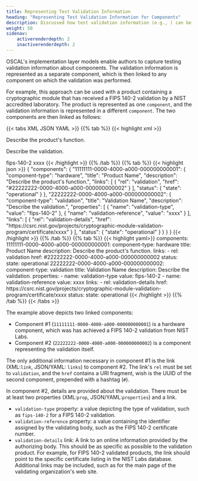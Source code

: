 ```yaml
---
title: Representing Test Validation Information
heading: "Representing Test Validation Information for Components"
description: Discussed how test validation information (e.g., ) can be represented for an OSCAL [component](/documentation/schema/implementation-layer/component/).
weight: 50
sidenav:
    activerenderdepth: 2
    inactiverenderdepth: 2
---
```


OSCAL's implementation layer models enable authors to capture testing validation information about components. The validation information is represented as a separate component, which is then linked to any component on which the validation was performed.

For example, this approach can be used with a product containing a cryptographic module that has received a FIPS 140-2 validation by a NIST accredited laboratory. The product is represented as one `component`, and the validation information is represented in a different `component`. The two components are then linked as follows:

{{< tabs XML JSON YAML >}}
{{% tab %}}
{{< highlight xml >}}
<component uuid="11111111-0000-4000-a000-000000000001" component-type="hardware">
   <title>Product Name</title>
   <description>
      <p>Describe the product's function.</p>
   </description>
   <link rel="validation" href="#22222222-0000-4000-a000-000000000002" />
   <status state="operational" />
</component>
<component uuid="22222222-0000-4000-a000-000000000002" component-type="validation">
   <title>Validation Name</title>
   <description>
      <p>Describe the validation.</p>
   </description>
   <prop name="validation-type">fips-140-2</prop>
   <prop name="validation-reference">xxxx</prop>
   <link rel="validation-details" href="https://csrc.nist.gov/projects/cryptographic-module-validation-program/certificate/xxxx" />
   <status state="operational" />
</component>
{{< /highlight >}}
{{% /tab %}}
{{% tab %}}
{{< highlight json >}}
{
   "components": {
     "11111111-0000-4000-a000-000000000001": {
       "component-type": "hardware",
       "title": "Product Name",
       "description": "Describe the product's function.",
       "links": [
         {
           "rel": "validation",
           "href": "#22222222-0000-4000-a000-000000000002"
         }
       ],
       "status": {
         "state": "operational"
       }
     },
     "22222222-0000-4000-a000-000000000002": {
       "component-type": "validation",
       "title": "Validation Name",
       "description": "Describe the validation.",
       "properties": [
         {
           "name": "validation-type",
           "value": "fips-140-2"
         },
         {
           "name": "validation-reference",
           "value": "xxxx"
         }
       ],
       "links": [
         {
           "rel": "validation-details",
           "href": "https://csrc.nist.gov/projects/cryptographic-module-validation-program/certificate/xxxx"
         }
       ],
       "status": {
         "state": "operational"
       }
     }
   }
}
{{< /highlight >}}
{{% /tab %}}
{{% tab %}}
{{< highlight yaml>}}
    components: 
      11111111-0000-4000-a000-000000000001: 
        component-type: hardware
        title:          Product Name
        description:    Describe the product's function.
        links: 
          - rel:  validation
            href: #22222222-0000-4000-a000-000000000002
        status: 
          state: operational
      22222222-0000-4000-a000-000000000002: 
        component-type: validation
        title:          Validation Name
        description:    Describe the validation.
        properties: 
          - name:  validation-type
            value: fips-140-2
          - name:  validation-reference
            value: xxxx
        links: 
          - rel:  validation-details
            href: https://csrc.nist.gov/projects/cryptographic-module-validation-program/certificate/xxxx
        status: 
          state: operational
{{< /highlight >}}
{{% /tab %}}
{{< /tabs >}}

The example above depicts two linked components:
- Component #1 (`11111111-0000-4000-a000-000000000001`) is a hardware component, which was has achieved a FIPS 140-2 validation from NIST Labs.
- Component #2 (`22222222-0000-4000-a000-000000000002`) is a component representing the validation itself. 

The only additional information necessary in component #1 is the link (XML:`link`, JSON/YAML: `links`) to component #2. The link's `rel` must be set to `validation`, and the `href` contains a URI fragment, wish is the UUID of the second component, prepended with a hashtag (`#`).

In component #2, details are provided about the validation. There must be at least two properties (XML:`prop`, JSON/YAML:`properties`) and a link.
- `validation-type` property: a value depicting the type of validation, such as `fips-140-2` for a FIPS 140-2 validation.
- `validation-reference` property: a value containing the identifier assigned by the validating body, such as the FIPS 140-2 certificate number.
- `validation-details` link: A link to an online information provided by the authorizing body. This should be as specific as possible to the validation product. For example, for FIPS 140-2 validated products, the link should point to the specific certificate listing in the NIST Labs database. Additional links may be included, such as for the main page of the validating organization's web site.

